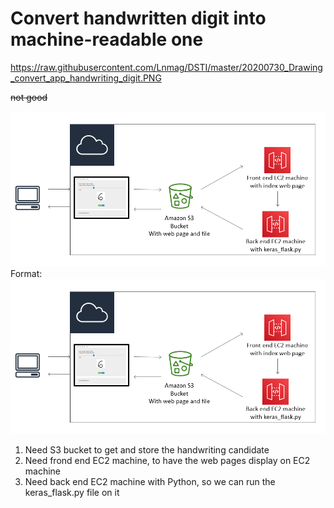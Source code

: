 
# Convert handwritten digit into machine-readable one



https://raw.githubusercontent.com/Lnmag/DSTI/master/20200730_Drawing_convert_app_handwriting_digit.PNG

 ~~not good~~
 
 ![drawing](https://raw.githubusercontent.com/Lnmag/DSTI/master/20200730_Drawing_convert_app_handwriting_digit.PNG)
Format: ![xx](https://raw.githubusercontent.com/Lnmag/DSTI/master/20200730_Drawing_convert_app_handwriting_digit.PNG)


1) Need S3 bucket to get and store the handwriting candidate
2) Need frond end EC2 machine, to have the web pages display on EC2 machine
3) Need back end EC2 machine with Python, so we can run the keras_flask.py file on it
